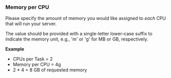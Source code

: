### Memory per CPU

Please specify the amount of memory you would like assigned
to _each_ CPU that will run your server. 

The value should be provided with a single-letter lower-case
suffix to indicate the memory unit, e.g., 'm' or 'g' for 
MB or GB, respectively.

**Example**
- CPUs per Task = 2
- Memory per CPU = 4g
- 2 * 4 = 8 GB of requested memory 
